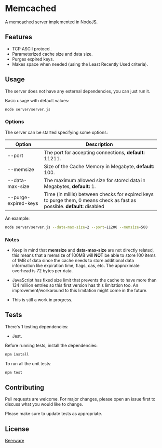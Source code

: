 # Memcached

A memcached server implemented in NodeJS.

## Features

- TCP ASCII protocol.
- Parameterized cache size and data size.
- Purges expired keys.
- Makes space when needed (using the Least Recently Used criteria).

## Usage

The server does not have any external dependencies, you can just run it.

Basic usage with default values:

```bash
node server/server.js
```
### Options

The server can be started specifying some options:

| Option              | Description                                                            |
|---------------------|------------------------------------------------------------------------|
| --port              | The port for accepting connections, **default:** 11211.                |
| --memsize           | Size of the Cache Memory in Megabyte, **default:** 100.                |
| --data-max-size     | The maximum allowed size for stored data in Megabytes, **default:** 1. |
| --purge-expired-keys| Time (in millis) between checks for expired keys to purge them, 0 means check as fast as possible. **default:** disabled|


An example:
```bash
node server/server.js --data-max-size=2 --port=11200 --memsize=500
```
### Notes

- Keep in mind that **memsize** and **data-max-size** are not directly related, this means that a memsize of 100MB will **NOT** be able to store 100 items of 1MB of data since the cache needs to store additional data information like expiration time, flags, cas, etc. The approximate overhead is 72 bytes per data.

- JavaScript has fixed size limit that prevents the cache to have more than 134 million entries so this first version has this limitation too. An improvement/workaround to this limitation might come in the future.

- This is still a work in progress. 

## Tests

There's 1 testing dependencies:

- Jest.

Before running tests, install the dependencies:

```bash
npm install
```

To run all the unit tests:


```bash
npm test
```

## Contributing
Pull requests are welcome. For major changes, please open an issue first to discuss what you would like to change.

Please make sure to update tests as appropriate.

## License
[Beerware](https://spdx.org/licenses/Beerware.html)